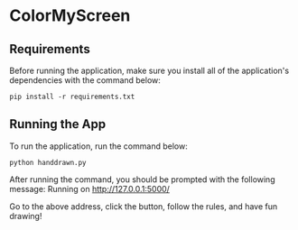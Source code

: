 # ColorMyScreen

## Requirements

Before running the application, make sure you install all of the application's dependencies with the command below:

```
pip install -r requirements.txt
```

## Running the App

To run the application, run the command below:

```
python handdrawn.py 
```

After running the command, you should be prompted with the following message: Running on http://127.0.0.1:5000/

Go to the above address, click the button, follow the rules, and have fun drawing!
